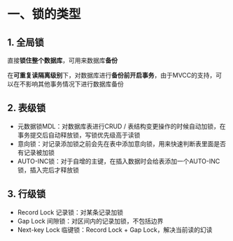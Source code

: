 # 一、锁的类型

## 1. 全局锁

直接**锁住整个数据库**，可用来数据库**备份**

在**可重复读隔离级别**下，对数据库进行**备份前开启事务**，由于MVCC的支持，可以在不影响其他事务情况下进行数据库备份

## 2. 表级锁

* 元数据锁MDL：对数据库表进行CRUD / 表结构变更操作的时候自动加锁，在事务提交后自动释放锁，写锁优先级高于读锁
* 意向锁：对记录添加锁之前会先在表中添加意向锁，用来快速判断表里面是否有记录被加锁
* AUTO-INC锁：对于自增的主键，在插入数据时会给表添加一个AUTO-INC锁，插入完后才释放锁

## 3. 行级锁

* Record Lock 记录锁：对某条记录加锁
* Gap Lock 间隙锁：对区间内的记录加锁，不包括边界
* Next-key Lock 临键锁：Record Lock + Gap Lock，解决当前读的幻读

